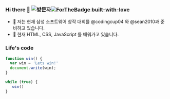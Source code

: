 ### Hi there 👋  [![방문자](https://hits.seeyoufarm.com/api/count/incr/badge.svg?url=https%3A%2F%2Fgithub.com%2Finjoon5)](https://GitHub.com/injoon5/)[![ForTheBadge built-with-love](http://ForTheBadge.com/images/badges/built-with-love.svg)](https://GitHub.com/injoon5/)
- 🔭 저는 현재 삼성 소프트웨어 창작 대회를 @codingcup04 와 
     @sean2010과 준비하고 있습니다. 
- 🌱 현재 HTML, CSS, JavaScript 를 배워가고 있습니다.

### Life's code

```javascript
function win() {
  var win = 'Lets win!'
  document.write(win);
}

while (true) {
   win()
}
```

 

